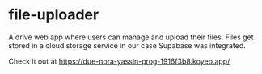 # file-uploader

A drive web app where users can manage and upload their files.
Files get stored in a cloud storage service
in our case Supabase was integrated.

Check it out at https://due-nora-yassin-prog-1916f3b8.koyeb.app/
